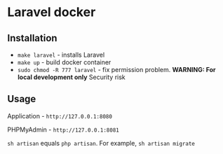 # Laravel docker

## Installation

* `make laravel` - installs Laravel
* `make up` - build docker container
* `sudo chmod -R 777 laravel` - fix permission problem.  **WARNING: For local development only**  Security risk 

## Usage

Application - `http://127.0.0.1:8080`

PHPMyAdmin - `http://127.0.0.1:8081` 

`sh artisan` equals `php artisan`. For example, `sh artisan migrate`
